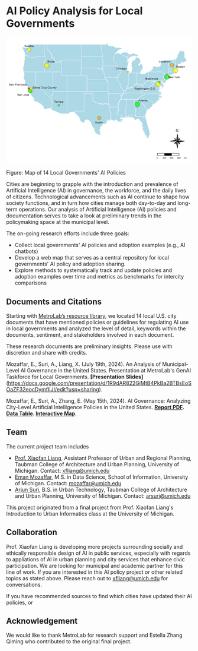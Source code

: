 # AI Policy Analysis for Local Governments 

![Interactive Map of Local Governments' AI Policies](map.png)
<figcaption>Figure: Map of 14 Local Governments' AI Policies</figcaption>

Cities are beginning to grapple with the introduction and prevalence of Artificial Intelligence (AI)
in governance, the workforce, and the daily lives of citizens. Technological advancements such
as AI continue to shape how society functions, and in turn how cities manage both day-to-day
and long-term operations. Our analysis of Artificial Intelligence (AI) policies and documentation
serves to take a look at preliminary trends in the policymaking space at the municipal level. 

The on-going research efforts include three goals: 

* Collect local governments' AI policies and adoption examples (e.g., AI chatbots) 
* Develop a web map that serves as a central repository for local governments' AI policy and adoption sharing. 
* Explore methods to systematically track and update policies and adoption examples over time and metrics as benchmarks for intercity comparisons   

## Documents and Citations 

Starting with [MetroLab’s resource library](https://metrolabnetwork.org/ai-initiative/), we located 14 local U.S. city documents that have mentioned policies or guidelines for regulating AI use in local governments and analyzed the level of detail, keywords within the documents, sentiment, and stakeholders involved in each document. 

These research documents are preliminary insights. Please use with discretion and share with credits. 

Mozaffar, E., Suri, A., Liang, X. (July 19th, 2024). An Analysis of Municipal-Level AI Governance in the United States. Presentation at MetroLab's GenAI Taskforce for Local Governments. **[Presentation Slides]**(https://docs.google.com/presentation/d/1R9dAR822GjMtB4PkBa2BTBsEoSOaZF32eocDymfIlJI/edit?usp=sharing). 

Mozaffar, E., Suri, A., Zhang, E. (May 15th, 2024). AI Governance: Analyzing City-Level Artificial Intelligence Policies in the United States. **[Report PDF](). [Data Table](https://docs.google.com/spreadsheets/d/1ws11lKcjLwduc4POXvYId5n0Zabt0jq0/edit?gid=906111947#gid=906111947). [Interactive Map](https://rpubs.com/estellaz/AIPoliciesUS)**. 

## Team 

The current project team includes 

* [Prof. Xiaofan Liang](https://xiaofanliang.com/), Assistant Professor of Urban and Regional Planning, Taubman College of Architecture and Urban Planning, University of Michigan. Contact: xfliang@umich.edu 
* [Eman Mozaffar](https://www.linkedin.com/in/emanmozaffar/), M.S. in Data Science, School of Information, University of Michigan. Contact: mozaffar@umich.edu
* [Arjun Suri](https://www.linkedin.com/in/arjuns1/), B.S. in Urban Technology, Taubman College of Architecture and Urban Planning, University of Michigan. Contact: arsuri@umich.edu

This project originated from a final project from Prof. Xiaofan Liang's Introduction to Urban Informatics class at the University of Michigan. 

## Collaboration 

Prof. Xiaofan Liang is developing more projects surrounding socially and ethically responsible design of AI in public services, especially with regards to appliations of AI in urban planning and city services that enhance civic participation. We are looking for municipal and academic partner for this line of work. If you are interested in this AI policy project or other related topics as stated above. Please reach out to xfliang@umich.edu for conversations. 

If you have recommended sources to find which cities have updated their AI policies, or 

## Acknowledgement 

We would like to thank MetroLab for research support and Estella Zhang Qiming who contributed to the original final project. 

